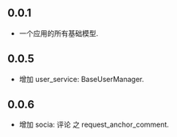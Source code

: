 ## 0.0.1

* 一个应用的所有基础模型.

## 0.0.5

* 增加 user_service: BaseUserManager.

## 0.0.6

* 增加 socia: 评论 之 request_anchor_comment.
